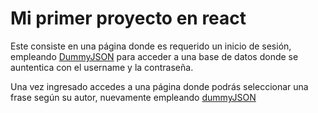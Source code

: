 # Mi primer proyecto en react

Este consiste en una página donde es requerido un inicio de sesión, empleando [DummyJSON](https://dummyjson.com/docs/auth) para acceder a una base de datos donde se auntentica con el username y la contraseña.

Una vez ingresado accedes a una página donde podrás seleccionar una frase según su autor, nuevamente empleando [dummyJSON](https://dummyjson.com/docs/quotes)
